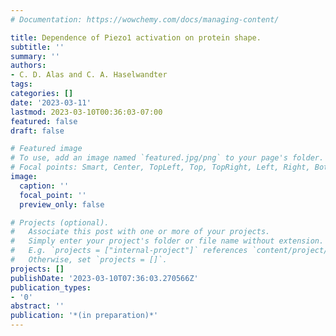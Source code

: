 ```yaml
---
# Documentation: https://wowchemy.com/docs/managing-content/

title: Dependence of Piezo1 activation on protein shape.
subtitle: ''
summary: ''
authors:
- C. D. Alas and C. A. Haselwandter
tags:
categories: []
date: '2023-03-11'
lastmod: 2023-03-10T00:36:03-07:00
featured: false
draft: false

# Featured image
# To use, add an image named `featured.jpg/png` to your page's folder.
# Focal points: Smart, Center, TopLeft, Top, TopRight, Left, Right, BottomLeft, Bottom, BottomRight.
image:
  caption: ''
  focal_point: ''
  preview_only: false

# Projects (optional).
#   Associate this post with one or more of your projects.
#   Simply enter your project's folder or file name without extension.
#   E.g. `projects = ["internal-project"]` references `content/project/deep-learning/index.md`.
#   Otherwise, set `projects = []`.
projects: []
publishDate: '2023-03-10T07:36:03.270566Z'
publication_types:
- '0'
abstract: ''
publication: '*(in preparation)*'
---
```

